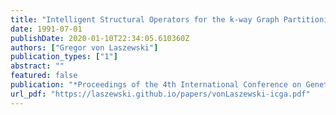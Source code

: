 ```yaml
---
title: "Intelligent Structural Operators for the k-way Graph Partitioning Problem"
date: 1991-07-01
publishDate: 2020-01-10T22:34:05.610360Z
authors: ["Gregor von Laszewski"]
publication_types: ["1"]
abstract: ""
featured: false
publication: "*Proceedings of the 4th International Conference on Genetic Algorithms*"
url_pdf: "https://laszewski.github.io/papers/vonLaszewski-icga.pdf"
---
```


